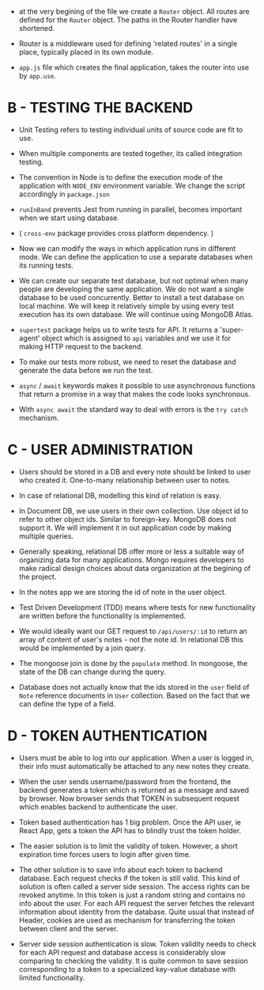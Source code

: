 - at the very begining of the file we create a `Router` object. All routes are defined for the `Router` object. The paths in the Router handler have shortened.

- Router is a middleware used for defining 'related routes' in a single place, typically placed in its own module.

- `app.js` file which creates the final application, takes the router into use by `app.use`.

# B - TESTING THE BACKEND

- Unit Testing refers to testing individual units of source code are fit to use.
- When multiple components are tested together, its called integration testing.

- The convention in Node is to define the execution mode of the application with `NODE_ENV` environment variable. We change the script accordingly in `package.json`

- `runInBand` prevents Jest from running in parallel, becomes important when we start using database.

- ( `cross-env` package provides cross platform dependency. )

- Now we can modify the ways in which application runs in different mode. We can define the application to use a separate databases when its running tests.

- We can create our separate test database, but not optimal when many people are developing the same application. We do not want a single database to be used concurrently. Better to install a test database on local machine. We will keep it relatively simple by using every test execution has its own database. We will continue using MongoDB Atlas.

- `supertest` package helps us to write tests for API. It returns a 'super-agent' object which is assigned to `api` variables and we use it for making HTTP request to the backend.

- To make our tests more robust, we need to reset the database and generate the data before we run the test.

- `async` / `await` keywords makes it possible to use asynchronous functions that return a promise in a way that makes the code looks synchronous.

- With `async await` the standard way to deal with errors is the `try catch` mechanism.

# C - USER ADMINISTRATION

- Users should be stored in a DB and every note should be linked to user who created it. One-to-many relationship between user to notes.

- In case of relational DB, modelling this kind of relation is easy.

- In Document DB, we use users in their own collection. Use object id to refer to other object ids. Similar to foreign-key. MongoDB does not support it. We will implement it in out application code by making multiple queries.

- Generally speaking, relational DB offer more or less a suitable way of organizing data for many applications. Mongo requires developers to make radical design choices about data organization at the begining of the project.

- In the notes app we are storing the id of note in the user object.

- Test Driven Development (TDD) means where tests for new functionality are written before the functionality is implemented.

- We would ideally want our GET request to `/api/users/:id` to return an array of content of user's notes - not the note id. In relational DB this would be implemented by a join query.

- The mongoose join is done by the `populate` method. In mongoose, the state of the DB can change during the query.

- Database does not actually know that the ids stored in the `user` field of `Note` reference documents in `User` collection. Based on the fact that we can define the type of a field.

# D - TOKEN AUTHENTICATION

- Users must be able to log into our application. When a user is logged in, their info must automatically be attached to any new notes they create.

- When the user sends username/password from the frontend, the backend generates a token which is returned as a message and saved by browser. Now browser sends that TOKEN in subsequent request which enables backend to authenticate the user.

- Token based authentication has 1 big problem. Once the API user, ie React App, gets a token the API has to blindly trust the token holder.

- The easier solution is to limit the validity of token. However, a short expiration time forces users to login after given time.

- The other solution is to save info about each token to backend database. Each request checks if the token is still valid. This kind of solution is often called a server side session. The access rights can be revoked anytime. In this token is just a random string and contains no info about the user. For each API request the server fetches the relevant information about identity from the database. Quite usual that instead of Header, cookies are used as mechanism for transferring the token between client and the server.

- Server side session authentication is slow. Token validity needs to check for each API request and database access is considerably slow comparing to checking the validity. It is quite common to save session corresponding to a token to a specialized key-value database with limited functionality.
